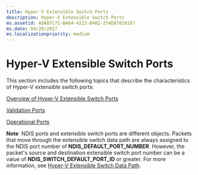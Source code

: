 ```yaml
---
title: Hyper-V Extensible Switch Ports
description: Hyper-V Extensible Switch Ports
ms.assetid: A9A07C71-BA64-4223-8402-254D87810167
ms.date: 04/20/2017
ms.localizationpriority: medium
---
```


# Hyper-V Extensible Switch Ports


This section includes the following topics that describe the characteristics of Hyper-V extensible switch ports:

[Overview of Hyper-V Extensible Switch Ports](overview-of-hyper-v-extensible-switch-ports.md)

[Validation Ports](validation-ports.md)

[Operational Ports](operational-ports.md)

**Note**  NDIS ports and extensible switch ports are different objects. Packets that move through the extensible switch data path are always assigned to the NDIS port number of **NDIS\_DEFAULT\_PORT\_NUMBER**. However, the packet's source and destination extensible switch port number can be a value of **NDIS\_SWITCH\_DEFAULT\_PORT\_ID** or greater. For more information, see [Hyper-V Extensible Switch Data Path](hyper-v-extensible-switch-data-path.md).

 

 

 





